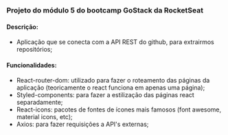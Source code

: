 ### Projeto do módulo 5 do bootcamp GoStack da RocketSeat

#### Descrição:

- Aplicação que se conecta com a API REST do github, para extrairmos repositórios;

#### Funcionalidades:

- React-router-dom: utilizado para fazer o roteamento das páginas da aplicação (teoricamente o react funciona em apenas uma página);
- Styled-components: para fazer a estilização das páginas react separadamente;
- React-icons: pacotes de fontes de ícones mais famosos (font awesome, material icons, etc);
- Axios: para fazer requisições a API's externas;
